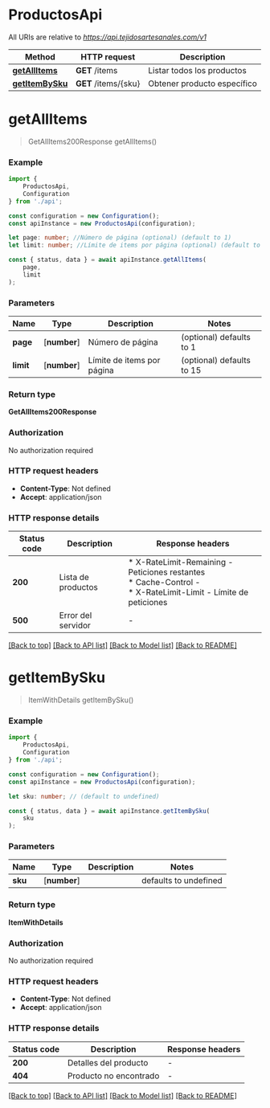 # ProductosApi

All URIs are relative to *https://api.tejidosartesanales.com/v1*

|Method | HTTP request | Description|
|------------- | ------------- | -------------|
|[**getAllItems**](#getallitems) | **GET** /items | Listar todos los productos|
|[**getItemBySku**](#getitembysku) | **GET** /items/{sku} | Obtener producto específico|

# **getAllItems**
> GetAllItems200Response getAllItems()


### Example

```typescript
import {
    ProductosApi,
    Configuration
} from './api';

const configuration = new Configuration();
const apiInstance = new ProductosApi(configuration);

let page: number; //Número de página (optional) (default to 1)
let limit: number; //Límite de items por página (optional) (default to 15)

const { status, data } = await apiInstance.getAllItems(
    page,
    limit
);
```

### Parameters

|Name | Type | Description  | Notes|
|------------- | ------------- | ------------- | -------------|
| **page** | [**number**] | Número de página | (optional) defaults to 1|
| **limit** | [**number**] | Límite de items por página | (optional) defaults to 15|


### Return type

**GetAllItems200Response**

### Authorization

No authorization required

### HTTP request headers

 - **Content-Type**: Not defined
 - **Accept**: application/json


### HTTP response details
| Status code | Description | Response headers |
|-------------|-------------|------------------|
|**200** | Lista de productos |  * X-RateLimit-Remaining - Peticiones restantes <br>  * Cache-Control -  <br>  * X-RateLimit-Limit - Límite de peticiones <br>  |
|**500** | Error del servidor |  -  |

[[Back to top]](#) [[Back to API list]](../README.md#documentation-for-api-endpoints) [[Back to Model list]](../README.md#documentation-for-models) [[Back to README]](../README.md)

# **getItemBySku**
> ItemWithDetails getItemBySku()


### Example

```typescript
import {
    ProductosApi,
    Configuration
} from './api';

const configuration = new Configuration();
const apiInstance = new ProductosApi(configuration);

let sku: number; // (default to undefined)

const { status, data } = await apiInstance.getItemBySku(
    sku
);
```

### Parameters

|Name | Type | Description  | Notes|
|------------- | ------------- | ------------- | -------------|
| **sku** | [**number**] |  | defaults to undefined|


### Return type

**ItemWithDetails**

### Authorization

No authorization required

### HTTP request headers

 - **Content-Type**: Not defined
 - **Accept**: application/json


### HTTP response details
| Status code | Description | Response headers |
|-------------|-------------|------------------|
|**200** | Detalles del producto |  -  |
|**404** | Producto no encontrado |  -  |

[[Back to top]](#) [[Back to API list]](../README.md#documentation-for-api-endpoints) [[Back to Model list]](../README.md#documentation-for-models) [[Back to README]](../README.md)

